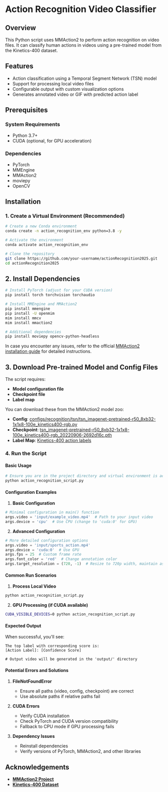 # Action Recognition Video Classifier

## Overview

This Python script uses MMAction2 to perform action recognition on video files. It can classify human actions in videos using a pre-trained model from the Kinetics-400 dataset.

## Features

- Action classification using a Temporal Segment Network (TSN) model
- Support for processing local video files
- Configurable output with custom visualization options
- Generates annotated video or GIF with predicted action label

## Prerequisites

### System Requirements
- Python 3.7+
- CUDA (optional, for GPU acceleration)

### Dependencies

- PyTorch
- MMEngine
- MMAction2
- moviepy
- OpenCV

## Installation

### 1. Create a Virtual Environment (Recommended)

```bash
# Create a new Conda environment
conda create -n action_recognition_env python=3.8 -y

# Activate the environment
conda activate action_recognition_env
```

```bash
# Clone the repository
git clone https://github.com/your-username/actionRecognition2025.git
cd actionRecognition2025
```
## 2. Install Dependencies

```bash
# Install PyTorch (adjust for your CUDA version)
pip install torch torchvision torchaudio

# Install MMEngine and MMAction2
pip install mmengine
pip install -U openmim
mim install mmcv
mim install mmaction2

# Additional dependencies
pip install moviepy opencv-python-headless
```
In case you encounter any issues, refer to the official [MMAction2 installation guide](https://mmaction2.readthedocs.io/en/stable/get_started/installation.html) for detailed instructions.

## 3. Download Pre-trained Model and Config Files

The script requires:

- **Model configuration file**
- **Checkpoint file**
- **Label map**

You can download these from the MMAction2 model zoo:

- **Config**: [configs/recognition/tsn/tsn_imagenet-pretrained-r50_8xb32-1x1x8-100e_kinetics400-rgb.py](https://github.com/open-mmlab/mmaction2/tree/main/configs/recognition/tsn/tsn_imagenet-pretrained-r50_8xb32-1x1x8-100e_kinetics400-rgb.py)
- **Checkpoint**: [tsn_imagenet-pretrained-r50_8xb32-1x1x8-100e_kinetics400-rgb_20220906-2692d16c.pth](https://download.openmmlab.com/mmaction/recognition/tsn/tsn_imagenet-pretrained-r50_8xb32-1x1x8-100e_kinetics400-rgb_20220906-2692d16c.pth)
- **Label Map**: [Kinetics-400 action labels](https://github.com/open-mmlab/mmaction2/blob/main/tools/data/kinetics/label_map.txt)

### 4. Run the Script

#### Basic Usage

```bash
# Ensure you are in the project directory and virtual environment is activated
python action_recognition_script.py
```

#### Configuration Examples

1. **Basic Configuration**
```python
# Minimal configuration in main() function
args.video = 'input/example_video.mp4'  # Path to your input video
args.device = 'cpu'  # Use CPU (change to 'cuda:0' for GPU)
```

2. **Advanced Configuration**
```python
# More detailed configuration options
args.video = 'input/sports_action.mp4'
args.device = 'cuda:0'  # Use GPU
args.fps = 25  # Custom frame rate
args.font_color = 'red'  # Change annotation color
args.target_resolution = (720, -1)  # Resize to 720p width, maintain aspect ratio
```

#### Common Run Scenarios

1. **Process Local Video**
```bash
python action_recognition_script.py
```

2. **GPU Processing (if CUDA available)**
```bash
CUDA_VISIBLE_DEVICES=0 python action_recognition_script.py
```

#### Expected Output

When successful, you'll see:
```
The top label with corresponding score is:
[Action Label]: [Confidence Score]

# Output video will be generated in the 'output/' directory
```

#### Potential Errors and Solutions

1. **FileNotFoundError**
   - Ensure all paths (video, config, checkpoint) are correct
   - Use absolute paths if relative paths fail

2. **CUDA Errors**
   - Verify CUDA installation
   - Check PyTorch and CUDA version compatibility
   - Fallback to CPU mode if GPU processing fails

3. **Dependency Issues**
   - Reinstall dependencies
   - Verify versions of PyTorch, MMAction2, and other libraries

## Acknowledgements

- **[MMAction2 Project](https://github.com/open-mmlab/mmaction2)**  
- **[Kinetics-400 Dataset](https://deepmind.com/research/open-source/kinetics)**
